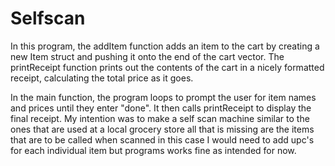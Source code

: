 # Selfscan
In this program, the addItem function adds an item to the cart by creating a new Item struct and pushing it onto the end of the cart vector. The printReceipt function prints out the contents of the cart in a nicely formatted receipt, calculating the total price as it goes.

In the main function, the program loops to prompt the user for item names and prices until they enter "done". It then calls printReceipt to display the final receipt.
My intention was to make a self scan machine similar to the ones that are used at a local grocery store all that is missing are the items that are to be called when scanned in this case I would need to add upc's for each individual item but programs works fine as intended for now. 
